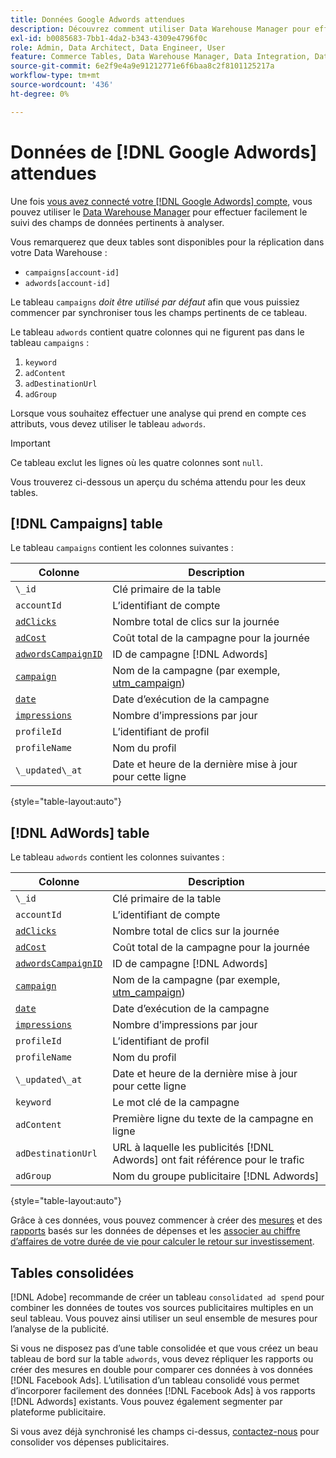 ```yaml
---
title: Données Google Adwords attendues
description: Découvrez comment utiliser Data Warehouse Manager pour effectuer facilement le suivi des champs de données pertinents à analyser.
exl-id: b0085683-7bb1-4da2-b343-4309e4796f0c
role: Admin, Data Architect, Data Engineer, User
feature: Commerce Tables, Data Warehouse Manager, Data Integration, Data Import/Export
source-git-commit: 6e2f9e4a9e91212771e6f6baa8c2f8101125217a
workflow-type: tm+mt
source-wordcount: '436'
ht-degree: 0%

---
```


# Données de [!DNL Google Adwords] attendues

Une fois [vous avez connecté votre [!DNL Google Adwords] compte](../integrations/google-adwords.md), vous pouvez utiliser le [Data Warehouse Manager](../../data-warehouse-mgr/tour-dwm.md) pour effectuer facilement le suivi des champs de données pertinents à analyser.

Vous remarquerez que deux tables sont disponibles pour la réplication dans votre Data Warehouse :

* `campaigns[account-id]`
* `adwords[account-id]`

Le tableau `campaigns` *doit être utilisé par défaut* afin que vous puissiez commencer par synchroniser tous les champs pertinents de ce tableau.

Le tableau `adwords` contient quatre colonnes qui ne figurent pas dans le tableau `campaigns` :

1. `keyword`
1. `adContent`
1. `adDestinationUrl`
1. `adGroup`

Lorsque vous souhaitez effectuer une analyse qui prend en compte ces attributs, vous devez utiliser le tableau `adwords`.

>[!IMPORTANT]
>
>Ce tableau exclut les lignes où les quatre colonnes sont `null`.

Vous trouverez ci-dessous un aperçu du schéma attendu pour les deux tables.

## [!DNL Campaigns] table

Le tableau `campaigns` contient les colonnes suivantes :

| **Colonne** | **Description** |
|-----|-----|
| `\_id` | Clé primaire de la table |
| `accountId` | L’identifiant de compte |
| [`adClicks`](https://ga-dev-tools.google/dimensions-metrics-explorer/#view=detail&group=adwords&jump=ga_adclicks) | Nombre total de clics sur la journée |
| [`adCost`](https://ga-dev-tools.google/dimensions-metrics-explorer/#view=detail&group=adwords&jump=ga_adcost) | Coût total de la campagne pour la journée |
| [`adwordsCampaignID`](https://ga-dev-tools.google/dimensions-metrics-explorer/#view=detail&group=adwords&jump=ga_adwordscampaignid) | ID de campagne [!DNL Adwords] |
| [`campaign`](https://ga-dev-tools.google/dimensions-metrics-explorer/#view=detail&group=traffic_sources&jump=ga_campaign) | Nom de la campagne (par exemple, [utm\_campaign](https://support.google.com/analytics/answer/1033867?hl=en)) |
| [`date`](https://ga-dev-tools.google/dimensions-metrics-explorer/#view=detail&group=time&jump=ga_date) | Date d’exécution de la campagne |
| [`impressions`](https://ga-dev-tools.google/dimensions-metrics-explorer/#view=detail&group=adwords&jump=ga_impressions) | Nombre d’impressions par jour |
| `profileId` | L’identifiant de profil |
| `profileName` | Nom du profil |
| `\_updated\_at` | Date et heure de la dernière mise à jour pour cette ligne |

{style="table-layout:auto"}

## [!DNL AdWords] table

Le tableau `adwords` contient les colonnes suivantes :

| **Colonne** | **Description** |
|-----|-----|
| `\_id` | Clé primaire de la table |
| `accountId` | L’identifiant de compte |
| [`adClicks`](https://ga-dev-tools.google/dimensions-metrics-explorer/#view=detail&group=adwords&jump=ga_adclicks) | Nombre total de clics sur la journée |
| [`adCost`](https://ga-dev-tools.google/dimensions-metrics-explorer/#view=detail&group=adwords&jump=ga_adcost) | Coût total de la campagne pour la journée |
| [`adwordsCampaignID`](https://ga-dev-tools.google/dimensions-metrics-explorer/#view=detail&group=adwords&jump=ga_adwordscampaignid) | ID de campagne [!DNL Adwords] |
| [`campaign`](https://ga-dev-tools.google/dimensions-metrics-explorer/#view=detail&group=traffic_sources&jump=ga_campaign) | Nom de la campagne (par exemple, [utm\_campaign](https://support.google.com/analytics/answer/1033867?hl=en)) |
| [`date`](https://ga-dev-tools.google/dimensions-metrics-explorer/#view=detail&group=time&jump=ga_date) | Date d’exécution de la campagne |
| [`impressions`](https://ga-dev-tools.google/dimensions-metrics-explorer/#view=detail&group=adwords&jump=ga_impressions) | Nombre d’impressions par jour |
| `profileId` | L’identifiant de profil |
| `profileName` | Nom du profil |
| `\_updated\_at` | Date et heure de la dernière mise à jour pour cette ligne |
| `keyword` | Le mot clé de la campagne |
| `adContent` | Première ligne du texte de la campagne en ligne |
| `adDestinationUrl` | URL à laquelle les publicités [!DNL Adwords] ont fait référence pour le trafic |
| `adGroup` | Nom du groupe publicitaire [!DNL Adwords] |

{style="table-layout:auto"}

Grâce à ces données, vous pouvez commencer à créer des [mesures](../../../data-user/reports/ess-manage-data-metrics.md) et des [rapports](../../../tutorials/using-visual-report-builder.md) basés sur les données de dépenses et les [associer au chiffre d’affaires de votre durée de vie pour calculer le retour sur investissement](../../analysis/roi-ad-camp.md).

## Tables consolidées

[!DNL Adobe] recommande de créer un tableau `consolidated ad spend` pour combiner les données de toutes vos sources publicitaires multiples en un seul tableau. Vous pouvez ainsi utiliser un seul ensemble de mesures pour l’analyse de la publicité.

Si vous ne disposez pas d’une table consolidée et que vous créez un beau tableau de bord sur la table `adwords`, vous devez répliquer les rapports ou créer des mesures en double pour comparer ces données à vos données [!DNL Facebook Ads]. L’utilisation d’un tableau consolidé vous permet d’incorporer facilement des données [!DNL Facebook Ads] à vos rapports [!DNL Adwords] existants. Vous pouvez également segmenter par plateforme publicitaire.

Si vous avez déjà synchronisé les champs ci-dessus, [contactez-nous](https://experienceleague.adobe.com/docs/commerce-knowledge-base/kb/troubleshooting/miscellaneous/mbi-service-policies.html) pour consolider vos dépenses publicitaires.

